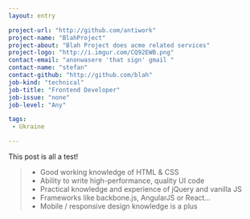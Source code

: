 ```yaml
---
layout: entry

project-url: "http://github.com/antiwork"
project-name: "BlahProject"
project-about: "Blah Project does acme related services"
project-logo: "http://i.imgur.com/CQ92EWB.png"
contact-email: "anonwasere 'that sign' gmail "
contact-name: "stefan"
contact-github: "http://github.com/blah"
job-kind: "technical"
job-title: "Frontend Developer"
job-issue: "none"
job-level: "Any"

tags:
 - Ukraine

---
```


This post is all a test!


> - Good working knowledge of HTML & CSS
> - Ability to write high-performance, quality UI code
> - Practical knowledge and experience of jQuery and vanilla JS
> - Frameworks like backbone.js, AngularJS or React...
> - Mobile / responsive design knowledge is a plus


